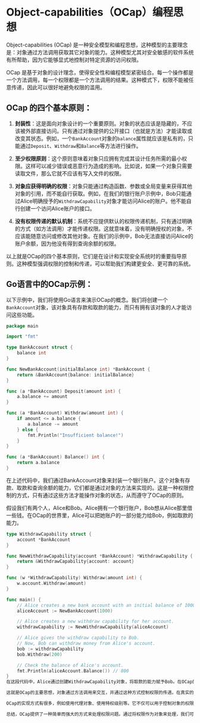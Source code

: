 # Object-capabilities（OCap）编程思想

Object-capabilities (OCap) 是一种安全模型和编程思想，这种模型的主要理念是：对象通过方法调用获取其它对象的能力。这种模型尤其对安全敏感的软件系统有所帮助，因为它能够显式地控制对特定资源的访问权限。

OCap 是基于对象的设计理念，使得安全性和编程模型紧密结合。每一个操作都是一个方法调用，每一个权限都是一个方法调用的结果。这种模式下，权限不能被任意传递，因此可以很好地避免权限的滥用。

## OCap 的四个基本原则：

1. **封装性**：这是面向对象设计的一个重要原则。对象的状态应该是隐藏的，不应该被外部直接访问。只有通过对象提供的公开接口（也就是方法）才能读取或改变其状态。例如，一个`BankAccount`对象的`balance`属性就应该是私有的，只能通过`Deposit`、`Withdraw`和`Balance`等方法进行操作。

2. **至少权限原则**：这个原则意味着对象只应拥有完成其设计任务所需的最小权限。这样可以减少错误或恶意行为造成的影响。比如说，如果一个对象只需要读取文件，那么它就不应该有写入文件的权限。

3. **对象应获得明确的权限**：对象只能通过构造函数、参数或全局变量来获得其他对象的引用，而不能自行获取。例如，在我们的银行账户示例中，Bob只能通过Alice明确授予的`WithdrawCapability`对象才能访问Alice的账户。他不能自行创建一个访问Alice账户的接口。

4. **没有权限传递的默认机制**：系统不应提供默认的权限传递机制，只有通过明确的方式（如方法调用）才能传递权限。这就意味着，没有明确授权的对象，不应该能随意访问或修改其他对象。在我们的示例中，Bob无法直接访问Alice的账户余额，因为他没有得到查询余额的权限。

以上就是OCap的四个基本原则，它们是在设计和实现安全系统时的重要指导原则。这种模型强调权限的控制和传递，可以帮助我们构建更安全、更可靠的系统。
## Go语言中的OCap示例：

以下示例中，我们将使用Go语言来演示OCap的概念。我们将创建一个`BankAccount`对象，该对象具有存款和取款的能力，而只有拥有该对象的人才能访问这些功能。

```go
package main

import "fmt"

type BankAccount struct {
	balance int
}

func NewBankAccount(initialBalance int) *BankAccount {
	return &BankAccount{balance: initialBalance}
}

func (a *BankAccount) Deposit(amount int) {
	a.balance += amount
}

func (a *BankAccount) Withdraw(amount int) {
	if amount <= a.balance {
		a.balance -= amount
	} else {
		fmt.Println("Insufficient balance!")
	}
}

func (a *BankAccount) Balance() int {
	return a.balance
}
```
在上述代码中，我们通过BankAccount对象来封装一个银行账户。这个对象有存款、取款和查询余额的能力，它们都是通过对象的方法来实现的。这是一种权限控制的方式，只有通过这些方法才能操作对象的状态，从而遵守了OCap的原则。

假设我们有两个人，Alice和Bob。Alice拥有一个银行账户，Bob想从Alice那里借一些钱。在OCap的世界里，Alice可以把她账户的一部分能力给Bob，例如取款的能力。

```go
type WithdrawCapability struct {
	account *BankAccount
}

func NewWithdrawCapability(account *BankAccount) *WithdrawCapability {
	return &WithdrawCapability{account: account}
}

func (w *WithdrawCapability) Withdraw(amount int) {
	w.account.Withdraw(amount)
}

func main() {
	// Alice creates a new bank account with an initial balance of 1000.
	aliceAccount := NewBankAccount(1000)

	// Alice creates a new withdraw capability for her account.
	withdrawCapability := NewWithdrawCapability(aliceAccount)

	// Alice gives the withdraw capability to Bob.
	// Now, Bob can withdraw money from Alice's account.
	bob := withdrawCapability
	bob.Withdraw(200)

	// Check the balance of Alice's account.
	fmt.Println(aliceAccount.Balance()) // 800
}
在这段代码中，Alice通过创建WithdrawCapability对象，将取款的能力赋予Bob。在OCap的模型中，权限（在本例中为取款）是以对象的形式传递的，Bob可以使用这个对象进行取款操作。由于Bob没有存款的能力，所以他不能在Alice的账户中存款，这就实现了至少权限原则。同时，Bob也无法查询Alice账户的余额，因为查询权限没有被赋予。

这就是OCap的主要思想，对象通过方法调用来交互，并通过这种方式控制权限的传递。在真实的应用程序中，OCap能够更好地保护对象的安全，减少权限的滥用。

OCap的实现方式有很多，例如使用代理对象、使用特权级别等。它不仅可以用于控制对象的权限，还可以用于网络权限的控制、操作系统的权限控制等，因此OCap是一种非常有用的编程思想。

总结，OCap提供了一种简单而强大的方式来处理权限问题。通过将权限作为对象来处理，我们可以更好地控制权限的传递，从而使程序更加安全。同时，OCap的模型也使得权限的管理更加直观和灵活，可以适应各种不同的场景和需求。